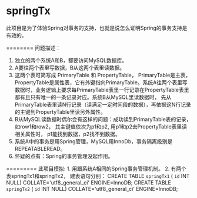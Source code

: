 
springTx
========

此项目是为了体验Spring对事务的支持，也就是说怎么证明Spring的事务支持是有效的。 

========
问题描述：
  1. 独立的两个系统A和B，都要访问MySQL数据库。
  2. A要往两个表里写数据，B从这两个表里读数据。
  3. 这两个表可简写成 PrimaryTable 和 PropertyTable， PrimaryTable是主表， PropertyTable是属性表，它有外键指向PrimaryTable。系统A往两个表里写数据时，业务逻辑上要求每PrimaryTable表里一行记录在PropertyTable表里都有且只有唯一的一条记录对应。系统B从MySQL里读数据时， 先从PrimaryTable表里读N行记录（读满足一定时间段的数据），再依据这N行记录的主键到PropertyTable里读另外属性。
  4. B从MySQL读数据时偶尔会有这样的问题：成功读到PrimaryTable表的记录，如row1和row2， 其主键值依次为p1和p2, 用p1和p2去PropertyTable表里读相关属性时， p1能找到数据，p2找不到数据。
  5. 系统A中的事务是用Spring管理，MySQL用InnoDb，事务隔离级别是REPEATABLEREAD。
  6. 怀疑的点有：Spring的事务管理没起作用。


=========
此项目模拟:
	1. 用跟系统A相同的Spring事务管理机制。
	2. 有两个表springTx1和springTx2， 建表语句分别：
		CREATE TABLE `springTx1` (	`id` INT NULL) COLLATE='utf8_general_ci' ENGINE=InnoDB;
		CREATE TABLE `springTx2` (	`id` INT NULL) COLLATE='utf8_general_ci' ENGINE=InnoDB;

